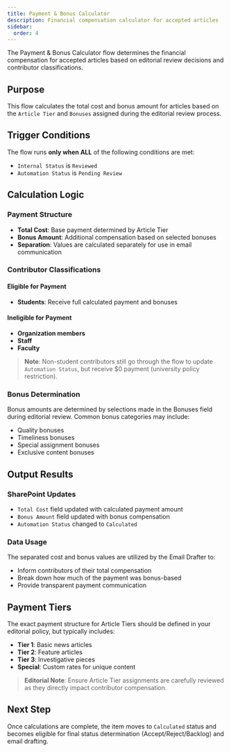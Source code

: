```yaml
---
title: Payment & Bonus Calculator
description: Financial compensation calculator for accepted articles
sidebar:
  order: 4
---
```


The Payment & Bonus Calculator flow determines the financial compensation for accepted articles based on editorial review decisions and contributor classifications.

## Purpose

This flow calculates the total cost and bonus amount for articles based on the `Article Tier` and `Bonuses` assigned during the editorial review process.

## Trigger Conditions

The flow runs **only when ALL** of the following conditions are met:
- `Internal Status` is `Reviewed`
- `Automation Status` is `Pending Review`

## Calculation Logic

### Payment Structure
- **Total Cost**: Base payment determined by Article Tier
- **Bonus Amount**: Additional compensation based on selected bonuses
- **Separation**: Values are calculated separately for use in email communication

### Contributor Classifications

#### Eligible for Payment
- **Students**: Receive full calculated payment and bonuses

#### Ineligible for Payment
- **Organization members**
- **Staff**
- **Faculty**

> **Note**: Non-student contributors still go through the flow to update `Automation Status`, but receive $0 payment (university policy restriction).

### Bonus Determination
Bonus amounts are determined by selections made in the Bonuses field during editorial review. Common bonus categories may include:
- Quality bonuses
- Timeliness bonuses
- Special assignment bonuses
- Exclusive content bonuses

## Output Results

### SharePoint Updates
- `Total Cost` field updated with calculated payment amount
- `Bonus Amount` field updated with bonus compensation
- `Automation Status` changed to `Calculated`

### Data Usage
The separated cost and bonus values are utilized by the Email Drafter to:
- Inform contributors of their total compensation
- Break down how much of the payment was bonus-based
- Provide transparent payment communication

## Payment Tiers

The exact payment structure for Article Tiers should be defined in your editorial policy, but typically includes:
- **Tier 1**: Basic news articles
- **Tier 2**: Feature articles
- **Tier 3**: Investigative pieces
- **Special**: Custom rates for unique content

> **Editorial Note**: Ensure Article Tier assignments are carefully reviewed as they directly impact contributor compensation.

## Next Step
Once calculations are complete, the item moves to `Calculated` status and becomes eligible for final status determination (Accept/Reject/Backlog) and email drafting.
